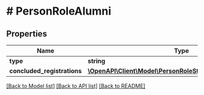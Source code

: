 # # PersonRoleAlumni

## Properties

Name | Type | Description | Notes
------------ | ------------- | ------------- | -------------
**type** | **string** |  | [optional]
**concluded_registrations** | [**\OpenAPI\Client\Model\PersonRoleStudentRegistrationsInner[]**](PersonRoleStudentRegistrationsInner.md) |  | [optional]

[[Back to Model list]](../../README.md#models) [[Back to API list]](../../README.md#endpoints) [[Back to README]](../../README.md)
